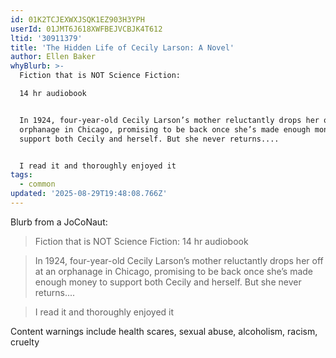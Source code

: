 ```yaml
---
id: 01K2TCJEXWXJSQK1EZ903H3YPH
userId: 01JMT6J618XWFBEJVCBJK4T612
ltid: '30911379'
title: 'The Hidden Life of Cecily Larson: A Novel'
author: Ellen Baker
whyBlurb: >-
  Fiction that is NOT Science Fiction:

  14 hr audiobook


  In 1924, four-year-old Cecily Larson’s mother reluctantly drops her off at an
  orphanage in Chicago, promising to be back once she’s made enough money to
  support both Cecily and herself. But she never returns....


  I read it and thoroughly enjoyed it
tags:
  - common
updated: '2025-08-29T19:48:08.766Z'
---
```


Blurb from a JoCoNaut:

> Fiction that is NOT Science Fiction: 14 hr audiobook

> In 1924, four-year-old Cecily Larson’s mother reluctantly drops her off at an
> orphanage in Chicago, promising to be back once she’s made enough money to
> support both Cecily and herself. But she never returns....

> I read it and thoroughly enjoyed it

Content warnings include health scares, sexual abuse, alcoholism, racism,
cruelty
